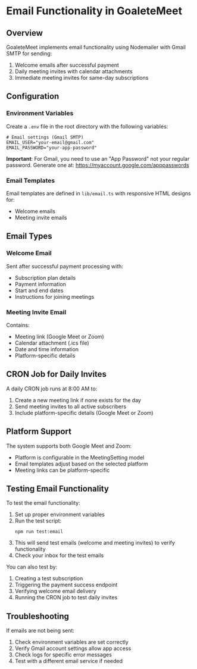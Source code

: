 # Email Functionality in GoaleteMeet

## Overview

GoaleteMeet implements email functionality using Nodemailer with Gmail SMTP for sending:
1. Welcome emails after successful payment
2. Daily meeting invites with calendar attachments
3. Immediate meeting invites for same-day subscriptions

## Configuration

### Environment Variables

Create a `.env` file in the root directory with the following variables:

```
# Email settings (Gmail SMTP)
EMAIL_USER="your-email@gmail.com"
EMAIL_PASSWORD="your-app-password"
```

**Important**: For Gmail, you need to use an "App Password" not your regular password.
Generate one at: https://myaccount.google.com/apppasswords

### Email Templates

Email templates are defined in `lib/email.ts` with responsive HTML designs for:
- Welcome emails
- Meeting invite emails

## Email Types

### Welcome Email

Sent after successful payment processing with:
- Subscription plan details
- Payment information
- Start and end dates
- Instructions for joining meetings

### Meeting Invite Email

Contains:
- Meeting link (Google Meet or Zoom)
- Calendar attachment (.ics file)
- Date and time information
- Platform-specific details

## CRON Job for Daily Invites

A daily CRON job runs at 8:00 AM to:
1. Create a new meeting link if none exists for the day
2. Send meeting invites to all active subscribers
3. Include platform-specific details (Google Meet or Zoom)

## Platform Support

The system supports both Google Meet and Zoom:
- Platform is configurable in the MeetingSetting model
- Email templates adjust based on the selected platform
- Meeting links can be platform-specific

## Testing Email Functionality

To test the email functionality:
1. Set up proper environment variables
2. Run the test script:
   ```
   npm run test:email
   ```
3. This will send test emails (welcome and meeting invites) to verify functionality
4. Check your inbox for the test emails

You can also test by:
1. Creating a test subscription
2. Triggering the payment success endpoint
3. Verifying welcome email delivery
4. Running the CRON job to test daily invites

## Troubleshooting

If emails are not being sent:
1. Check environment variables are set correctly
2. Verify Gmail account settings allow app access
3. Check logs for specific error messages
4. Test with a different email service if needed
